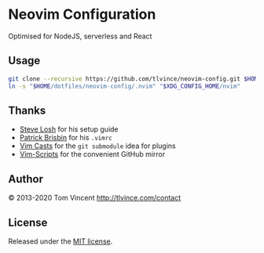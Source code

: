 # Neovim Configuration

Optimised for NodeJS, serverless and React

## Usage

```bash
git clone --recursive https://github.com/tlvince/neovim-config.git $HOME/dotfiles/neovim-config
ln -s "$HOME/dotfiles/neovim-config/.nvim" "$XDG_CONFIG_HOME/nvim"
```

## Thanks

- [Steve Losh](http://stevelosh.com/blog/2010/09/coming-home-to-vim/) for his setup guide
- [Patrick Brisbin](https://github.com/pbrisbin/dotfiles) for his `.vimrc`
- [Vim Casts](http://vimcasts.org/episodes/synchronizing-plugins-with-git-submodules-and-pathogen/) for the `git submodule` idea for plugins
- [Vim-Scripts](http://vim-scripts.org/) for the convenient GitHub mirror

## Author

© 2013-2020 Tom Vincent <http://tlvince.com/contact>

## License

Released under the [MIT license](http://tlvince.mit-license.org).
